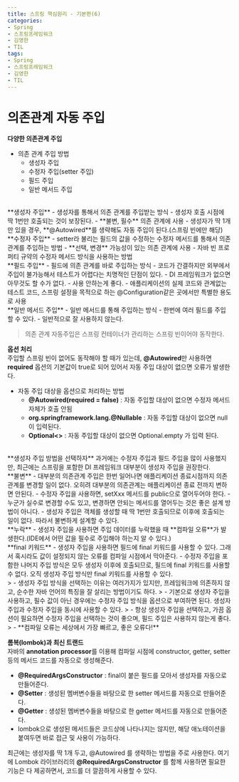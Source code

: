 ```yaml
---
title: 스프링 핵심원리 - 기본편(6)
categories:
- Spring
- 스프링프레임워크
- 김영한
- TIL
tags:
- Spring
- 스프링프레임워크
- 김영한
- TIL
---
```


# 의존관계 자동 주입
**다양한 의존관계 주입**   
- 의존 관계 주입 방법
	- 생성자 주입
	- 수정자 주입(setter 주입)
	- 필드 주입
	- 일반 메서드 주입

<br/>
**생성자 주입**   
-  생성자를 통해서 의존 관계를 주입받는 방식
-  생성자 호출 시점에 딱 1번만 호출되는 것이 보장된다.
-  **불변, 필수** 의존 관계에 사용
-  생성자가 딱 1개만 있을 경우, **@Autowired**를 생략해도 자동 주입이 된다.(스프링 빈에만 해당)

<br/>
**수정자 주입**   
- setter라 불리는 필드의 값을 수정하는 수정자 메서드를 통해서 의존 관계를 주입하는 방법
- **선택, 변경** 가능성이 있는 의존 관계에 사용
- 자바 빈 프로퍼티 규약의 수정자 메서드 방식을 사용하는 방법

<br/>
**필드 주입**   
- 필드에 의존 관계를 바로 주입하는 방식
- 코드가 간결하지만 외부에서 주입이 불가능해서 테스트가 어렵다는 치명적인 단점이 있다.
- DI 프레임워크가 없으면 아무것도 할 수가 없다.
- 사용 안하는게 좋다.
- 애플리케이션의 실제 코드와 관계없는 테스트 코드, 스프링 설정을 목적으로 하는 @Configuration같은 곳에서만 특별한 용도로 사용

<br/>
**일반 메서드 주입**   
- 일반 메서드를 통해 주입하는 방식
- 한번에 여러 필드를 주입할 수 있다.
- 일반적으로 잘 사용하지 않는다.

> 의존 관계 자동주입은 스프링 컨테이너가 관리하는 스프링 빈이어야 동작한다.

**옵션 처리**   
주입할 스프링 빈이 없어도 동작해야 할 때가 있는데, **@Autowired**만 사용하면 **required** 옵션의 기본값이 true로 되어 있어서 자동 주입 대상이 없으면 오류가 발생한다.   
- 자동 주입 대상을 옵션으로 처리하는 방법
	- **@Autowired(required = false)** : 자동 주입할 대상이 없으면 수정자 메서드 자체가 호출 안됨
	- **org.springframework.lang.@Nullable** : 자동 주입할 대상이 없으면 null이 입력된다.
	- **Optional<>** : 자동 주입할 대상이 없으면 Optional.empty 가 입력 된다.

<br/>
**생성자 주입 방법을 선택하자**   
과거에는 수정자 주입과 필드 주입을 많이 사용했지만, 최근에는 스프링을 포함한 DI 프레임워크 대부분이 생성자 주입을 권장한다.   

<br/>
**불변**   
- 대부분의 의존관계 주입은 한번 일어나면 애플리케이션 종료시점까지 의존관계를 변경할 일이 없다. 오히려 대부분의 의존관계는 애플리케이션 종료 전까지 변하면 안된다.
- 수정자 주입을 사용하면, setXxx 메서드를 public으로 열어두어야 한다.
- 누군가 실수로 변경할 수도 있고, 변경하면 안되는 메서드를 열어두는 것은 좋은 설계 방법이 아니다.
- 생성자 주입은 객체를 생성할 때 딱 1번만 호출되므로 이후에 호출되는 일이 없다. 따라서 불변하게 설계할 수 있다.

<br/>
**누락**   
- 생성자 주입을 사용하면 주입 데이터를 누락했을 때 **컴파일 오류**가 발생한다.(IDE에서 어떤 값을 필수로 주입해야 하는지 알 수 있다.)

<br/>
**final 키워드**   
- 생성자 주입을 사용하면 필드에 final 키워드를 사용할 수 있다. 그래서 혹시라도 값이 설정되지 않는 오류를 컴파일 시점에서 막아준다.
- 수정자 주입을 포함한 나머지 주입 방식은 모두 생성자 이후에 호출되므로, 필드에 final 키워드를 사용할 수 없다. 오직 생성자 주입 방식만 final 키워드를 사용할 수 있다.

<br/>
>  - 생성자 주입 방식을 선택하는 이유는 여러가지가 있지만, 프레임워크에 의존하지 않고, 순수한 자바 언어의 특징을 잘 살리는 방법이기도 하다.   
>  - 기본으로 생성자 주입을 사용하고, 필수 값이 아닌 경우에는 수정자 주입 방식을 옵션으로 부여하면 된다. 생성자 주입과 수정자 주입을 동시에 사용할 수 있다.   
>  - 항상 생성자 주입을 선택하고, 가끔 옵션이 필요하면 수정자 주입을 선택하는 것이 좋으며, 필드 주입은 사용하지 않는게 좋다.   
> - **컴파일 오류는 세상에서 가장 빠르고, 좋은 오류다!**

**롬복(lombok)과 최신 트랜드**   
자바의 **annotation processor**를 이용해 컴파일 시점에 constructor, getter, setter 등의 메서드 코드를 자동으로 생성해준다.   
- **@RequiredArgsConstructor** : final이 붙은 필드를 모아서 생성자를 자동으로 만들어준다.
- **@Setter** : 생성된 멤버변수들을 바탕으로 한 setter 메서드를 자동으로 만들어준다.
- **@Getter** : 생성된 멤버변수들을 바탕으로 한 getter 메서드를 자동으로 만들어준다. 
- lombok으로 생성된 메서드들은 코드상에 나타나지는 않지만, 해당 애노테이션을 붙여두면 바로 접근 및 사용이 가능하다.

최근에는 생성자를 딱 1개 두고, @Autowired 를 생략하는 방법을 주로 사용한다. 여기에 Lombok 라이브러리의 **@RequiredArgsConstructor** 를 함께 사용하면 필요한 기능은 다 제공하면서, 코드를 더 깔끔하게 사용할 수 있다.
